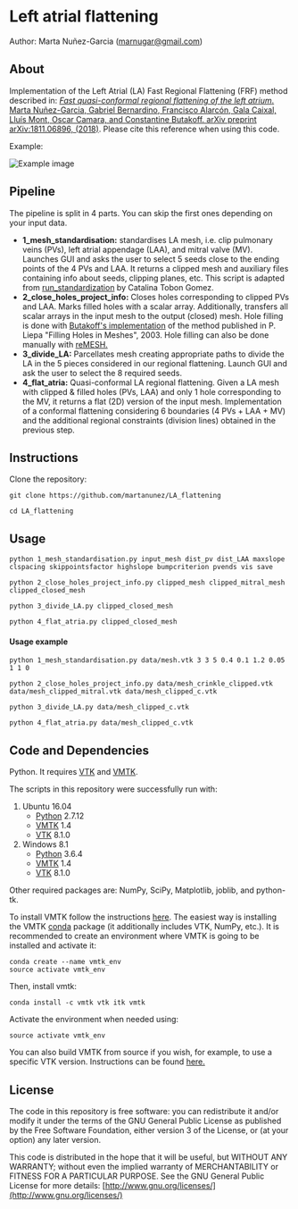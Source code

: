 # Left atrial flattening
Author: Marta Nuñez-Garcia (marnugar@gmail.com)

## About
Implementation of the Left Atrial (LA) Fast Regional Flattening (FRF) method described in:
[*Fast quasi-conformal regional flattening of the left atrium*. Marta Nuñez-Garcia, Gabriel Bernardino, Francisco Alarcón, Gala Caixal, Lluís Mont, Oscar Camara, and Constantine Butakoff. arXiv preprint arXiv:1811.06896, (2018)](https://arxiv.org/pdf/1811.06896.pdf). Please cite this reference when using this code.

Example:

![Example image](https://github.com/martanunez/LA_flattening/blob/master/example_im.png)

## Pipeline
The pipeline is split in 4 parts. You can skip the first ones depending on your input data.
- **1_mesh_standardisation:** standardises LA mesh, i.e. clip pulmonary veins (PVs), left atrial appendage (LAA), and mitral valve (MV). Launches GUI and asks the user to select 5 seeds close to the ending points of the 4 PVs and LAA. It returns a clipped mesh and auxiliary files containing info about seeds, clipping planes, etc. This script is adapted from [run_standardization](https://github.com/catactg/SUM) by Catalina Tobon Gomez. 
- **2_close_holes_project_info:** Closes holes corresponding to clipped PVs and LAA. Marks filled holes with a scalar array. Additionally, transfers all scalar arrays in the input mesh to the output (closed) mesh. Hole filling is done with [Butakoff's implementation](https://github.com/cbutakoff/tools/tree/master/FillSurfaceHoles) of the method published in P. Liepa "Filling Holes in Meshes", 2003. Hole filling can also be done manually with [reMESH.](http://remesh.sourceforge.net/)
- **3_divide_LA:** Parcellates mesh creating appropriate paths to divide the LA in the 5 pieces considered in our regional flattening. Launch GUI and ask the user to select the 8 required seeds.
- **4_flat_atria:** Quasi-conformal LA regional flattening. Given a LA mesh with clipped & filled holes (PVs, LAA) and only 1 hole corresponding to the MV, it returns a flat (2D) version of the input mesh. Implementation of a conformal flattening considering 6 boundaries (4 PVs + LAA + MV) and the additional regional constraints (division lines) obtained in the previous step.

## Instructions
Clone the repository:
```
git clone https://github.com/martanunez/LA_flattening

cd LA_flattening
```

## Usage
```
python 1_mesh_standardisation.py input_mesh dist_pv dist_LAA maxslope clspacing skippointsfactor highslope bumpcriterion pvends vis save 

python 2_close_holes_project_info.py clipped_mesh clipped_mitral_mesh clipped_closed_mesh

python 3_divide_LA.py clipped_closed_mesh

python 4_flat_atria.py clipped_closed_mesh
```

#### Usage example
```
python 1_mesh_standardisation.py data/mesh.vtk 3 3 5 0.4 0.1 1.2 0.05 1 1 0

python 2_close_holes_project_info.py data/mesh_crinkle_clipped.vtk data/mesh_clipped_mitral.vtk data/mesh_clipped_c.vtk

python 3_divide_LA.py data/mesh_clipped_c.vtk

python 4_flat_atria.py data/mesh_clipped_c.vtk
```

## Code and Dependencies
Python. It requires [VTK](https://vtk.org/) and [VMTK](http://www.vmtk.org/). 

The scripts in this repository were successfully run with:
1. Ubuntu 16.04
    - [Python](https://www.python.org/) 2.7.12
    - [VMTK](http://www.vmtk.org/) 1.4
    - [VTK](https://vtk.org/) 8.1.0
2. Windows 8.1
    - [Python](https://www.python.org/) 3.6.4
    - [VMTK](http://www.vmtk.org/) 1.4
    - [VTK](https://vtk.org/) 8.1.0
  
Other required packages are: NumPy, SciPy, Matplotlib, joblib, and python-tk.  

To install VMTK follow the instructions [here](http://www.vmtk.org/download/). The easiest way is installing the VMTK [conda](https://docs.conda.io/en/latest/) package (it additionally includes VTK, NumPy, etc.). It is recommended to create an environment where VMTK is going to be installed and activate it:

```
conda create --name vmtk_env
source activate vmtk_env
```
Then, install vmtk:
```
conda install -c vmtk vtk itk vmtk
```
Activate the environment when needed using:
```
source activate vmtk_env
```
You can also build VMTK from source if you wish, for example, to use a specific VTK version. Instructions can be found [here.](http://www.vmtk.org/download/)


## License
The code in this repository is free software: you can redistribute it and/or modify it under the terms of the GNU General Public License as published by the Free Software Foundation, either version 3 of the License, or (at your option) any later version.

This code is distributed in the hope that it will be useful, but WITHOUT ANY WARRANTY; without even the implied warranty of MERCHANTABILITY or FITNESS FOR A PARTICULAR PURPOSE. See the GNU General Public License for more details: [http://www.gnu.org/licenses/](http://www.gnu.org/licenses/)
